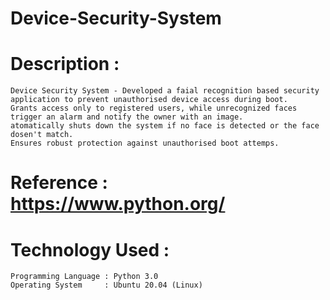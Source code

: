 # Device-Security-System

# Description :
    Device Security System - Developed a faial recognition based security application to prevent unauthorised device access during boot.
    Grants access only to registered users, while unrecognized faces trigger an alarm and notify the owner with an image.
    atomatically shuts down the system if no face is detected or the face dosen't match. 
    Ensures robust protection against unauthorised boot attemps.
    
# Reference : https://www.python.org/

# Technology Used :
    Programming Language : Python 3.0
    Operating System     : Ubuntu 20.04 (Linux)
    
